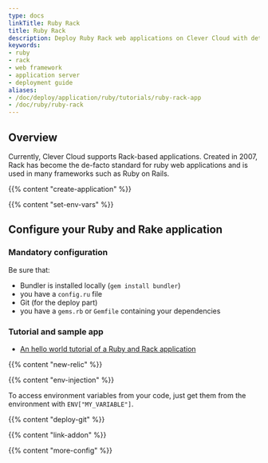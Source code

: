 ```yaml
---
type: docs
linkTitle: Ruby Rack
title: Ruby Rack
description: Deploy Ruby Rack web applications on Clever Cloud with detailed step-by-step tutorials and configuration examples
keywords:
- ruby
- rack
- web framework
- application server
- deployment guide
aliases:
- /doc/deploy/application/ruby/tutorials/ruby-rack-app
- /doc/ruby/ruby-rack
---
```


## Overview

Currently, Clever Cloud supports Rack-based applications.
Created in 2007, Rack has become the de-facto standard for ruby web applications and is used in many frameworks such as Ruby on Rails.

{{% content "create-application" %}}

 {{% content "set-env-vars" %}}

## Configure your Ruby and Rake application

### Mandatory configuration

Be sure that:

* Bundler is installed locally (`gem install bundler`)
* you have a `config.ru` file
* Git (for the deploy part)
* you have a `gems.rb` or `Gemfile` containing your dependencies

### Tutorial and sample app

- [An hello world tutorial of a Ruby and Rack application](/guides/ruby-rack-app-tutorial)

 {{% content "new-relic" %}}

 {{% content "env-injection" %}}

To access environment variables from your code, just get them from the environment with `ENV["MY_VARIABLE"]`.

 {{% content "deploy-git" %}}

 {{% content "link-addon" %}}

{{% content "more-config" %}}
